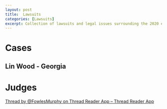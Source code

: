 ```yaml
---
layout: post
title:  Lawsuits
categories: [Lawsuits]
excerpt: Collection of lawsuits and legal issues surrounding the 2020 election
---
```

 

# Cases

## Lin Wood - Georgia

[](../images/../fonts/lawsuits/linwood-georgia.jpeg)
[](../images/../fonts/lawsuits/linwood-georgia2.jpeg)
[](../images/../fonts/lawsuits/linwood-georgia3.jpeg)
# Judges

[Thread by @FowlesMurphy on Thread Reader App – Thread Reader App](https://archive.vn/kVn4f)